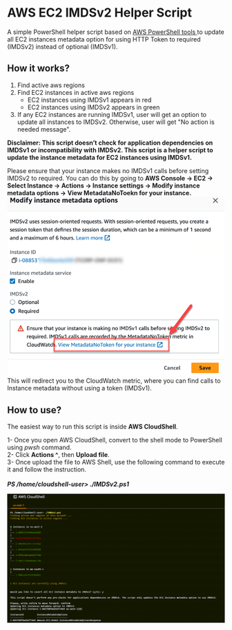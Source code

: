 # AWS EC2 IMDSv2 Helper Script

A simple PowerShell helper script based on [AWS PowerShell tools ](https://docs.aws.amazon.com/powershell/latest/userguide/pstools-getting-set-up-windows.html) to update all EC2 instances metadata option for using HTTP Token to required (IMDSv2) instead of optional (IMDSv1).

## How it works?
1. Find active aws regions
2. Find EC2 instances in active aws regions
   - EC2 instances using IMDSv1 appears in red
   - EC2 instances using IMDSv2 appears in green
3. If any EC2 instances are running IMDSv1, user will get an option to update all instances to IMDSv2. Otherwise, user will get "No action is needed message".

**Disclaimer: This script doesn’t check for application dependencies on IMDSv1 or incompatibility with IMDSv2. This script is a helper script to update the instance metadata for EC2 instances using IMDSv1.**

Please ensure that your instance makes no IMDSv1 calls before setting IMDSv2 to required. You can do this by going to **AWS Console -> EC2 -> Select Instance -> Actions -> Instance settings -> Modify instance metadata options -> View MetadataNoToekn for your instance.**
![AWS IMDSv2 Script](https://github.com/SherifTalaat/AWS_EC2_IMDSv2/blob/main/screenshot2.png?raw=true)
This will redirect you to the CloudWatch metric, where you can find calls to Instance metadata without using a token (IMDSv1).


## How to use?
The easiest way to run this script is inside **AWS CloudShell**. <br>

1- Once you open AWS CloudShell, convert to the shell mode to PowerShell using *pwsh* command. <br>
2- Click **Actions ^**, then **Upload file**. <br>
3- Once upload the file to AWS Shell, use the following command to execute it and follow the instruction. <br>
<br>
***PS /home/cloudshell-user> ./IMDSv2.ps1***

![AWS IMDSv2 Script](https://github.com/SherifTalaat/AWS_EC2_IMDSv2/blob/main/screenshot1.png?raw=true)
